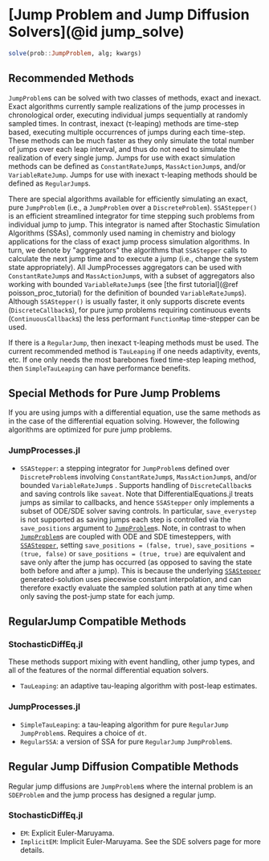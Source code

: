 # [Jump Problem and Jump Diffusion Solvers](@id jump_solve)

```julia
solve(prob::JumpProblem, alg; kwargs)
```

## Recommended Methods

`JumpProblem`s can be solved with two classes of methods, exact and inexact.
Exact algorithms currently sample realizations of the jump processes in
chronological order, executing individual jumps sequentially at randomly sampled
times. In contrast, inexact (τ-leaping) methods are time-step based, executing
multiple occurrences of jumps during each time-step. These methods can be much
faster as they only simulate the total number of jumps over each leap interval,
and thus do not need to simulate the realization of every single jump. Jumps for
use with exact simulation methods can be defined as `ConstantRateJump`s,
`MassActionJump`s, and/or `VariableRateJump`. Jumps for use with inexact
τ-leaping methods should be defined as `RegularJump`s.

There are special algorithms available for efficiently simulating an exact, pure
`JumpProblem` (i.e., a `JumpProblem` over a `DiscreteProblem`).  `SSAStepper()`
is an efficient streamlined integrator for time stepping such problems from
individual jump to jump. This integrator is named after Stochastic Simulation
Algorithms (SSAs), commonly used naming in chemistry and biology applications
for the class of exact jump process simulation algorithms. In turn, we denote by
"aggregators" the algorithms that `SSAStepper` calls to calculate the next jump
time and to execute a jump (i.e., change the system state appropriately). All
JumpProcesses aggregators can be used with `ConstantRateJump`s and
`MassActionJump`s, with a subset of aggregators also working with bounded
`VariableRateJump`s (see [the first tutorial](@ref poisson_proc_tutorial) for
the definition of bounded `VariableRateJump`s). Although `SSAStepper()` is
usually faster, it only supports discrete events (`DiscreteCallback`s), for pure
jump problems requiring continuous events (`ContinuousCallback`s) the less
performant `FunctionMap` time-stepper can be used.

If there is a `RegularJump`, then inexact τ-leaping methods must be used. The
current recommended method is `TauLeaping` if one needs adaptivity, events, etc.
If one only needs the most barebones fixed time-step leaping method, then
`SimpleTauLeaping` can have performance benefits.

## Special Methods for Pure Jump Problems

If you are using jumps with a differential equation, use the same methods
as in the case of the differential equation solving. However, the following
algorithms are optimized for pure jump problems.

### JumpProcesses.jl

  - `SSAStepper`: a stepping integrator for `JumpProblem`s defined over
    `DiscreteProblem`s involving `ConstantRateJump`s, `MassActionJump`s, and/or
    bounded `VariableRateJump`s . Supports handling of `DiscreteCallback`s and
    saving controls like `saveat`. Note that DifferentialEquations.jl treats
    jumps as similar to callbacks, and hence `SSAStepper` only implements a
    subset of ODE/SDE solver saving controls. In particular, `save_everystep` is
    not supported as saving jumps each step is controlled via the
    `save_positions` argument to [`JumpProblem`](@ref)s. Note, in contrast to
    when [`JumpProblem`](@ref)s are coupled with ODE and SDE timesteppers, with
    [`SSAStepper`](@ref), setting `save_positions = (false, true)`,
    `save_positions = (true, false)` or `save_positions = (true, true)` are
    equivalent and save only after the jump has occurred (as opposed to saving
    the state both before and after a jump). This is because the underlying
    [`SSAStepper`](@ref) generated-solution uses piecewise constant
    interpolation, and can therefore exactly evaluate the sampled solution
    path at any time when only saving the post-jump state for each jump.


## RegularJump Compatible Methods

### StochasticDiffEq.jl

These methods support mixing with event handling, other jump types, and all of
the features of the normal differential equation solvers.

  - `TauLeaping`: an adaptive tau-leaping algorithm with post-leap estimates.

### JumpProcesses.jl

  - `SimpleTauLeaping`: a tau-leaping algorithm for pure `RegularJump` `JumpProblem`s.
    Requires a choice of `dt`.
  - `RegularSSA`: a version of SSA for pure `RegularJump` `JumpProblem`s.

## Regular Jump Diffusion Compatible Methods

Regular jump diffusions are `JumpProblem`s where the internal problem is an `SDEProblem`
and the jump process has designed a regular jump.

### StochasticDiffEq.jl

  - `EM`: Explicit Euler-Maruyama.
  - `ImplicitEM`: Implicit Euler-Maruyama. See the SDE solvers page for more details.
